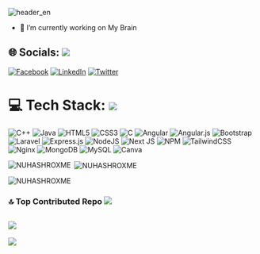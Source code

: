 ![header_en](https://user-images.githubusercontent.com/106915718/198326774-149c62f7-c4b3-4978-a8a9-976b06631ba2.svg)

- 🔭 I’m currently working on My Brain 




## 🌐 Socials: ![](https://i.imgur.com/waxVImv.png)
[![Facebook](https://img.shields.io/badge/Facebook-%231877F2.svg?logo=Facebook&logoColor=white)](https://facebook.com/YashNuhash) [![LinkedIn](https://img.shields.io/badge/LinkedIn-%230077B5.svg?logo=linkedin&logoColor=white)](https://linkedin.com/in/YashNuhash) [![Twitter](https://img.shields.io/badge/Twitter-%231DA1F2.svg?logo=Twitter&logoColor=white)](https://twitter.com/yashNuhash) 


# 💻 Tech Stack: ![](https://i.imgur.com/waxVImv.png)
![C++](https://img.shields.io/badge/c++-%2300599C.svg?style=flat&logo=c%2B%2B&logoColor=white) ![Java](https://img.shields.io/badge/java-%23ED8B00.svg?style=flat&logo=java&logoColor=white) ![HTML5](https://img.shields.io/badge/html5-%23E34F26.svg?style=flat&logo=html5&logoColor=white) ![CSS3](https://img.shields.io/badge/css3-%231572B6.svg?style=flat&logo=css3&logoColor=white) ![C](https://img.shields.io/badge/c-%2300599C.svg?style=flat&logo=c&logoColor=white) ![Angular](https://img.shields.io/badge/angular-%23DD0031.svg?style=flat&logo=angular&logoColor=white) ![Angular.js](https://img.shields.io/badge/angular.js-%23E23237.svg?style=flat&logo=angularjs&logoColor=white) ![Bootstrap](https://img.shields.io/badge/bootstrap-%23563D7C.svg?style=flat&logo=bootstrap&logoColor=white) ![Laravel](https://img.shields.io/badge/laravel-%23FF2D20.svg?style=flat&logo=laravel&logoColor=white) ![Express.js](https://img.shields.io/badge/express.js-%23404d59.svg?style=flat&logo=express&logoColor=%2361DAFB) ![NodeJS](https://img.shields.io/badge/node.js-6DA55F?style=flat&logo=node.js&logoColor=white) ![Next JS](https://img.shields.io/badge/Next-black?style=flat&logo=next.js&logoColor=white) ![NPM](https://img.shields.io/badge/NPM-%23000000.svg?style=flat&logo=npm&logoColor=white) ![TailwindCSS](https://img.shields.io/badge/tailwindcss-%2338B2AC.svg?style=flat&logo=tailwind-css&logoColor=white) ![Nginx](https://img.shields.io/badge/nginx-%23009639.svg?style=flat&logo=nginx&logoColor=white) ![MongoDB](https://img.shields.io/badge/MongoDB-%234ea94b.svg?style=flat&logo=mongodb&logoColor=white) ![MySQL](https://img.shields.io/badge/mysql-%2300f.svg?style=flat&logo=mysql&logoColor=white) ![Canva](https://img.shields.io/badge/Canva-%2300C4CC.svg?style=flat&logo=Canva&logoColor=white)


<p><img align="left" src="https://github-readme-stats.vercel.app/api/top-langs?username=YashNuhash&show_icons=true&locale=en&layout=compact" alt="NUHASHROXME" /></p>

<p>&nbsp;<img align="center" src="https://github-readme-stats.vercel.app/api?username=YashNuhash&show_icons=true&locale=en" alt="NUHASHROXME" /></p>

<p><img align="center" src="https://github-readme-streak-stats.herokuapp.com/?user=YashNuhash&" alt="NUHASHROXME" /></p>

### 🔝 Top Contributed Repo ![](https://i.imgur.com/waxVImv.png)
![](https://github-contributor-stats.vercel.app/api?username=YashNuhash&limit=5&theme=flat&combine_all_yearly_contributions=true)
---
[![](https://visitcount.itsvg.in/api?id=YashNuhash&icon=0&color=0)](https://visitcount.itsvg.in)
